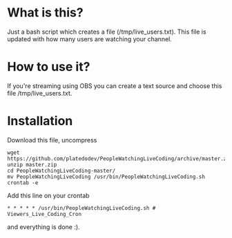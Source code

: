 # What is this?
Just a bash script which creates a file (/tmp/live_users.txt).
This file is updated with how many users are watching your channel.

# How to use it?
If you're streaming using OBS you can create a text source and choose this file /tmp/live_users.txt.

# Installation
Download this file, uncompress
```
wget https://github.com/platedodev/PeopleWatchingLiveCoding/archive/master.zip
unzip master.zip
cd PeopleWatchingLiveCoding-master/
mv PeopleWatchingLiveCoding /usr/bin/PeopleWatchingLiveCoding.sh
crontab -e
```
Add this line on your crontab
```
* * * * * /usr/bin/PeopleWatchingLiveCoding.sh # Viewers_Live_Coding_Cron
```
and everything is done :).
